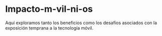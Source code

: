 # Impacto-m-vil-ni-os
Aquí exploramos tanto los beneficios como los desafíos asociados con la exposición temprana a la tecnología móvil.
